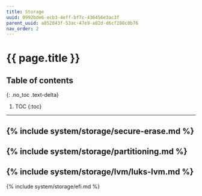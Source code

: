 ```yaml
---
title: Storage
uuid: 0992bde6-ecb3-4eff-bf7c-436456e3ac3f
parent_uuid: a852843f-53ac-47e9-a82d-d6cf288c8b76
nav_order: 2
---
```


# {{ page.title }}

## Table of contents
{: .no_toc .text-delta}

1. TOC
{:toc}

---

{% include system/storage/secure-erase.md %}
---
{% include system/storage/partitioning.md %}
---
{% include system/storage/lvm/luks-lvm.md %}
---
{% include system/storage/efi.md %}
